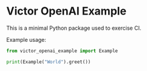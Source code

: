 # Victor OpenAI Example

This is a minimal Python package used to exercise CI.

Example usage:

```python
from victor_openai_example import Example

print(Example("World").greet())
```
